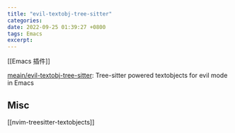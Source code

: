 ```yaml
---
title: "evil-textobj-tree-sitter"
categories: 
date: 2022-09-25 01:39:27 +0800
tags: Emacs
excerpt: 
---
```


[[Emacs 插件]]

[meain/evil-textobj-tree-sitter](https://github.com/meain/evil-textobj-tree-sitter): Tree-sitter powered textobjects for evil mode in Emacs



## Misc

[[nvim-treesitter-textobjects]]

